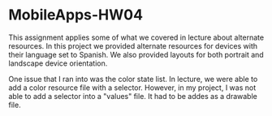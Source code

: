 # MobileApps-HW04

This assignment applies some of what we covered in lecture about alternate resources. In this project we provided alternate resources for devices with their language set to Spanish. We also provided layouts for both portrait and landscape device orientation.

One issue that I ran into was the color state list. In lecture, we were able to add a color resource file with a selector. However, in my project, I was not able to add a selector into a "values" file. It had to be addes as a drawable file. 
